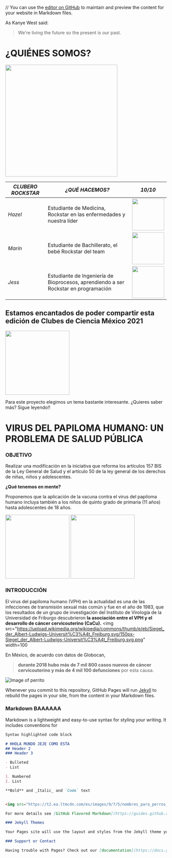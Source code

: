 //
You can use the [editor on GitHub](https://github.com/CdeCMx-org/proyectos-2021-club_14_1_cocobacilos/edit/gh-pages/index.md) to maintain and preview the content for your website in Markdown files.

As Kanye West said:

> We're living the future so
> the present is our past.

# ¿QUIÉNES SOMOS?

<img src="https://user-images.githubusercontent.com/88797011/130245685-a04a1e76-df88-42cf-b3c1-eb4a89a0ed06.png" width=350>


_CLUBERO ROCKSTAR_ | _¿QUÉ HACEMOS?_ | _10/10_
------------ | ------------- | -------------
*Hazel* | Estudiante de Medicina, Rockstar en las enfermedades y nuestra líder  | <img src="https://cdns.iconmonstr.com/wp-content/assets/preview/2017/96/iconmonstr-medical-19.png" width=100>
*Marín* | Estudiante de Bachillerato, el bebé Rockstar del team  | <img src="https://cdns.iconmonstr.com/wp-content/assets/preview/2017/96/iconmonstr-school-13.png" width=100>
*Jess* | Estudiante de Ingeniería de Bioprocesos, aprendiendo a ser Rockstar en programación | <img src="https://cdns.iconmonstr.com/wp-content/assets/preview/2017/96/iconmonstr-school-18.png" width=100>


## Estamos encantados de poder compartir esta edición de Clubes de Ciencia México 2021 
<img src="https://user-images.githubusercontent.com/88797011/130247755-d3891cd8-d4f3-4a3b-8718-e35b60a9006c.png" width=200>

Para este proyecto elegimos un tema bastante interesante. ¿Quieres saber más? Sigue leyendo!! 


# VIRUS DEL PAPILOMA HUMANO: UN PROBLEMA DE SALUD PÚBLICA 
### OBJETIVO
Realizar una modificación en la iniciativa que reforma los artículos 157 BIS de la Ley General de Salud y el artículo 50 de la ley general de los derechos de niñas, niños y adolescentes.

**¿Qué tenemos en mente?**

Proponemos que la aplicación de la vacuna contra el virus del papiloma humano incluya también a los niños  de quinto grado de primaria (11 años) hasta adolescentes de 18 años.

<img src="https://elcomercio.pe/resizer/AlcGJ1AVEdjL-MrJRZ8--kZtdDE=/580x330/smart/filters:format(jpeg):quality(75)/cloudfront-us-east-1.images.arcpublishing.com/elcomercio/VYQPVM2HM5H7RKYICAXS5RDHSA.jpg" width=200> <img src="https://anmdecolombia.org.co/wp-content/uploads/2021/04/vacunaci%C3%B3n-covid-19-ni%C3%B1os-adolescentes.jpeg" width=200>

### INTRODUCCIÓN

El virus del papiloma humano (VPH) en la actualidad es una de las infecciones de transmisión sexual más común y fue en el año de 1983, que los resultados de un grupo de investigación del Instituto de Virología de la Universidad de Friburgo descubrieron **la asociación entre el VPH y el desarrollo de cáncer cervicouterino (CaCu).**  <img src="https://upload.wikimedia.org/wikipedia/commons/thumb/e/eb/Siegel_der_Albert-Ludwigs-Universit%C3%A4t_Freiburg.svg/150px-Siegel_der_Albert-Ludwigs-Universit%C3%A4t_Freiburg.svg.png" width=100

En México, de acuerdo con datos de Globocan, 

> **durante 2018 hubo más de 7 mil 800 casos nuevos de cáncer cervicouterino y más de 4 mil 100 defunciones** por esta causa.






 

![Image of perrito](https://t2.ea.ltmcdn.com/es/images/9/7/5/nombres_para_perros_originales_y_bonitos_5579_orig.jpg)

Whenever you commit to this repository, GitHub Pages will run [Jekyll](https://jekyllrb.com/) to rebuild the pages in your site, from the content in your Markdown files.

### Markdown BAAAAAA

Markdown is a lightweight and easy-to-use syntax for styling your writing. It includes conventions for

```markdown
Syntax highlighted code block

# HHOLA MUNDO JEJE COMO ESTA
## Header 2
### Header 3

- Bulleted
- List

1. Numbered
2. List

**Bold** and _Italic_ and `Code` text


<img src="https://t2.ea.ltmcdn.com/es/images/9/7/5/nombres_para_perros_originales_y_bonitos_5579_orig.jpg" width=200>

For more details see [GitHub Flavored Markdown](https://guides.github.com/features/mastering-markdown/).

### Jekyll Themes

Your Pages site will use the layout and styles from the Jekyll theme you have selected in your [repository settings](https://github.com/CdeCMx-org/proyectos-2021-club_14_1_cocobacilos/settings/pages). The name of this theme is saved in the Jekyll `_config.yml` configuration file.

### Support or Contact

Having trouble with Pages? Check out our [documentation](https://docs.github.com/categories/github-pages-basics/) or [contact support](https://support.github.com/contact) and we’ll help you sort it out.
